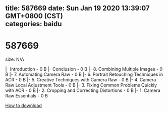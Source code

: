 
title: 587669
date: Sun Jan 19 2020 13:39:07 GMT+0800 (CST)    
categories: baidu
---

# 587669
size: N/A
 
 
|- Introduction - 0 B
|- Conclusion - 0 B
|- 8. Combining Multiple Images - 0 B
|- 7. Automating Camera Raw - 0 B
|- 6. Portrait Retouching Techniques in ACR - 0 B
|- 5. Creative Techniques with Camera Raw - 0 B
|- 4. Camera Raw Local Adjustment Tools - 0 B
|- 3. Fixing Common Problems Quickly with ACR - 0 B
|- 2. Cropping and Correcting Distortions - 0 B
|- 1. Camera Raw Essentials - 0 B

[How to download](https://bpcam.bemobtrk.com/go/2ceec3aa-1ca2-46d6-b9ff-aaa5c184517c?jno=4875)